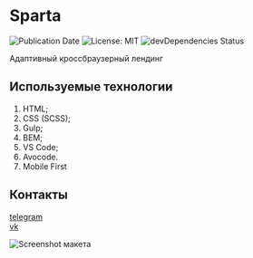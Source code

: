 # Sparta
![Publication Date](https://img.shields.io/static/v1?label=Release%20Date&message=18.08.2019&color=brightgreen&style=flat-square)
![License: MIT](https://img.shields.io/github/license/Holiden/Template?label=License&color=brightgreen&style=flat-square)
![devDependencies Status](https://img.shields.io/david/dev/Holiden/Template?label=Dependencies&color=brightgreen&style=flat-square)

Адаптивный кроссбраузерный лендинг

## Используемые технологии
1. HTML;
2. CSS (SСSS);
3. Gulp;
4. BEM;
5. VS Code;
6. Avocode.
7. Mobile First

## Контакты
[telegram](https://t.me/holiden)  
[vk](https://vk.com/holiden)

![Screenshot макета](https://github.com/Holiden/Sparta/blob/master/source/images/screenshot.jpg)
